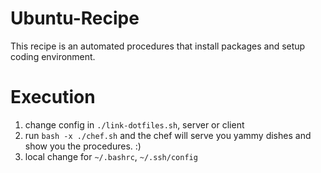 # Ubuntu-Recipe
This recipe is an automated procedures that install packages and setup coding environment.

# Execution
1. change config in `./link-dotfiles.sh`, server or client
1. run `bash -x ./chef.sh` and the chef will serve you yammy dishes and show you the procedures. :)
1. local change for `~/.bashrc`, `~/.ssh/config`

